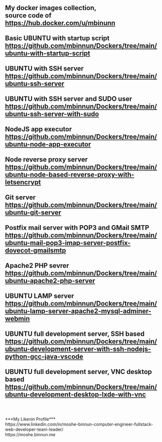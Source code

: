 My docker images collection,<br/>
source code of https://hub.docker.com/u/mbinunn<br/>
<br/>
**Basic UBUNTU with startup script**<br/>
https://github.com/mbinnun/Dockers/tree/main/ubuntu-with-startup-script<br/><br/>
**UBUNTU with SSH server**<br/>
https://github.com/mbinnun/Dockers/tree/main/ubuntu-ssh-server<br/><br/>
**UBUNTU with SSH server and SUDO user**<br/>
https://github.com/mbinnun/Dockers/tree/main/ubuntu-ssh-server-with-sudo<br/><br/>
**NodeJS app executor**<br/>
https://github.com/mbinnun/Dockers/tree/main/ubuntu-node-app-executor<br/><br/>
**Node reverse proxy server**<br/>
https://github.com/mbinnun/Dockers/tree/main/ubuntu-node-based-reverse-proxy-with-letsencrypt<br/><br/>
**Git server**<br/>
https://github.com/mbinnun/Dockers/tree/main/ubuntu-git-server<br/><br/>
**Postfix mail server with POP3 and GMail SMTP**<br/>
https://github.com/mbinnun/Dockers/tree/main/ubuntu-mail-pop3-imap-server-postfix-dovecot-gmailsmtp<br/><br/>
**Apache2 PHP sevrer**<br/>
https://github.com/mbinnun/Dockers/tree/main/ubuntu-apache2-php-server<br/><br/>
**UBUNTU LAMP server**<br/>
https://github.com/mbinnun/Dockers/tree/main/ubuntu-lamp-server-apache2-mysql-adminer-webmin<br/><br/>
**UBUNTU full development server, SSH based**<br/>
https://github.com/mbinnun/Dockers/tree/main/ubuntu-development-server-with-ssh-nodejs-python-gcc-java-vscode<br/><br/>
**UBUNTU full development server, VNC desktop based**<br/>
https://github.com/mbinnun/Dockers/tree/main/ubuntu-development-desktop-lxde-with-vnc<br/>
<br/>
---
<br/>
***My Likenin Profile***<br/>
https://www.linkedin.com/in/moshe-binnun-computer-engineer-fullstack-web-developer-team-leader/<br/>
https://moshe.binnun.me<br/>
